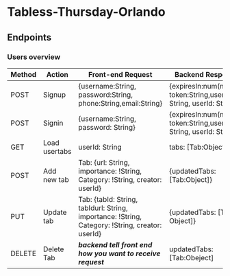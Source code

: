 # Tabless-Thursday-Orlando


## Endpoints

### Users overview
|Method|Action   |Front-end Request|Backend Response    |
|------|---------|-----------------|--------------------|
|POST  |Signup   |{username:String, password:String, phone:String,email:String} |{expiresIn:num(min), token:String,username: String, userId: String}|
POST|Signin|{username:String, password: String}|{expiresIn:num(min), token:String,username: String, userId: String}|
GET|Load usertabs|userId: String <in request url>|tabs: [Tab:Object]|
POST|Add new tab|Tab: {url: String, importance: !String, Category: !String, creator: userId}| {updatedTabs: [Tab:Object]}
PUT|Update tab|Tab: {tabId: String, tabIdurl: String, importance: !String, Category: !String, creator: userId}|{updatedTabs: [Tab: Object]}
DELETE|Delete Tab| __*backend tell front end how you want to receive request*__|updatedTabs: [Tab:Obeject] 
